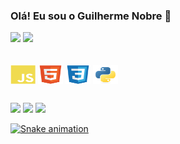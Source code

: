 ### Olá! Eu sou o Guilherme Nobre  👋

<div>
  
  <img  height="140em" src="https://github-readme-stats.vercel.app/api?username=GuilhermeNobre15&show_icons=true&theme=dark&include_all_commits=true&count_private=true"/>
  <img  height="140em" src="https://github-readme-stats.vercel.app/api/top-langs/?username=GuilhermeNobre15&layout=compact&langs_count=16&theme=dark"/>
</div>
<br>

<div style="display: inline_block"><br>
  <img align="center" alt="Gui-Js" height="30" width="40" src="https://raw.githubusercontent.com/devicons/devicon/master/icons/javascript/javascript-plain.svg">
  <img align="center" alt="Gui-HTML" height="30" width="40" src="https://raw.githubusercontent.com/devicons/devicon/master/icons/html5/html5-original.svg">
  <img align="center" alt="Gui-CSS" height="30" width="40" src="https://raw.githubusercontent.com/devicons/devicon/master/icons/css3/css3-original.svg">
  <img align="center" alt="Gui-Python" height="30" width="40" src="https://raw.githubusercontent.com/devicons/devicon/master/icons/python/python-original.svg">
</div>

##
<div> 
  <a href="https://instagram.com/gui_nobre_" target="_blank"><img src="https://img.shields.io/badge/-Instagram-%23E4405F?style=for-the-badge&logo=instagram&logoColor=white" target="_blank"></a>
  <a href = "mailto:gui.nobre015@gmail.com"><img src="https://img.shields.io/badge/-Gmail-%23333?style=for-the-badge&logo=gmail&logoColor=white" target="_blank"></a>
  <a href="https://www.linkedin.com/in/guilherme-nobre-dos-santos-673a02206/" target="_blank"><img src="https://img.shields.io/badge/-LinkedIn-%230077B5?style=for-the-badge&logo=linkedin&logoColor=white" target="_blank"</a> 
</div>  

![Snake animation](https://github.com/LuigiGF/LuigiGF/blob/output/github-contribution-grid-snake.svg)
